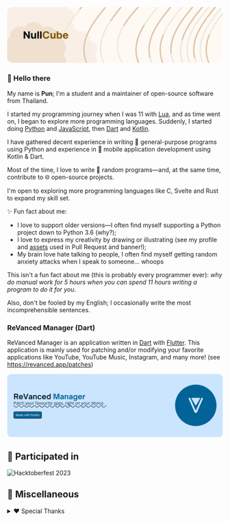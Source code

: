 <!-- trunk-ignore-all(markdownlint/MD041) -->
<picture>
  <source media="(prefers-color-scheme: dark)" srcset="assets\Personal\default-dark.webp">
  <img alt="" src="assets\Personal\default-light.webp">
</picture>

### 👋 Hello there
My name is **Pun**; I'm a student and a maintainer of open-source software from Thailand.

I started my programming journey when I was 11 with [Lua](https://www.lua.org/), and as time went on, I began to explore more programming languages. Suddenly, I started doing [Python](https://www.python.org/) and [JavaScript](https://developer.mozilla.org/en-US/docs/Web/JavaScript), then [Dart](https://dart.dev/) and [Kotlin](https://kotlinlang.org/).

I have gathered decent experience in writing 🚀 general-purpose programs using Python and experience in 📱 mobile application development using Kotlin & Dart. 

Most of the time, I love to write 🎲 random programs—and, at the same time, contribute to 🌐 open-source projects.

I'm open to exploring more programming languages like C, Svelte and Rust to expand my skill set.

✨ Fun fact about me:
* I love to support older versions—I often find myself supporting a Python project down to Python 3.6 (why?);
* I love to express my creativity by drawing or illustrating (see my profile and [assets](https://github.com/validcube/validcube/tree/main/assets) used in Pull Request and banner!);
* My brain love hate talking to people, I often find myself getting random anxiety attacks when I speak to someone... whoops

This isn't a fun fact about me (this is probably every programmer ever): *why do manual work for 5 hours when you can spend 11 hours writing a program to do it for you*.

Also, don't be fooled by my English; I occasionally write the most incomprehensible sentences.

### ReVanced Manager (Dart)
ReVanced Manager is an application written in [Dart](https://dart.dev/) with [Flutter](https://flutter.dev/). This application is mainly used for patching and/or modifying your favorite applications like YouTube, YouTube Music, Instagram, and many more! (see https://revanced.app/patches)

<picture>
  <source media="(prefers-color-scheme: dark)" srcset="assets\ReVancedManager\default-dark.webp">
  <img alt="" src="assets\ReVancedManager\default-light.webp">
</picture>

## 💖 Participated in
<picture>
  <source media="(prefers-color-scheme: dark)" srcset="https://ziadoua.github.io/m3-Markdown-Badges/badges/Hacktoberfest2023/hacktoberfest20231.svg">
  <img alt="Hacktoberfest 2023" src="https://ziadoua.github.io/m3-Markdown-Badges/badges/Hacktoberfest2023/hacktoberfest20233.svg">
</picture>

## 🥞 Miscellaneous

<details>
  
  <summary>❤️ Special Thanks</summary>

  ReVanced Branding:
  https://github.com/ReVanced/revanced-branding @ GPL-3.0

  Image Manipulation Tool:
  https://github.com/validcube/validcube/tree/main/scripts/imt @ MIT

  Dynamic Theme Setter:
  https://github.com/validcube/validcube/tree/main/scripts/holiday @ MIT
  
  Hacktoberfest 2023 Badge:
  https://github.com/ziadOUA/m3-Markdown-Badges @ MIT

</details>
